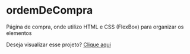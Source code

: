 <h1>ordemDeCompra</h1>
<p>Página de compra, onde utilizo HTML e CSS (FlexBox) para organizar os elementos</p>

<p>Deseja visualizar esse projeto? <a href="https://codepen.io/euliberato_/pen/gOXdMYo">Clique aqui</a></p>
